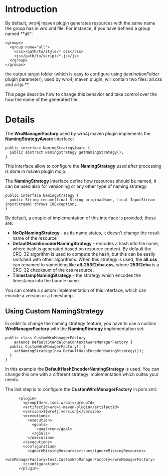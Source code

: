 # Introduction #
By default, wro4j maven plugin generates resources with the same name the group has in wro.xml file. For instance, if you have defined a group named **all":
```
<groups>
  <group name="all">
    <css>/path/to/style/*.css</css>
    <js>/path/to/script/*.js</js>
  </group>
</groups>
```
the output target folder (which is easy to configure using _destinationFolder_ plugin parameter), used by wro4j maven plugin, will contain two files: all.css and all.js.**

This page describe how to change this behavior and take control over the how the name of the generated file.

# Details #
The **WroManagerFactory** used by wro4j maven plugin implements the **NamingStrategyAware** interface:
```
public interface NamingStrategyAware {
  public abstract NamingStrategy getNamingStrategy();
}
```

This interface allow to configure the **NamingStrategy** used after processing is done in maven plugin mojo.

The **NamingStrategy** interface define how resources should be named, it can be used also for versioning or any other type of naming strategy:

```
public interface NamingStrategy {
  public String rename(final String originalName, final InputStream inputStream) throws IOException;
}
```

By default, a couple of implementation of this interface is provided, these are:
  * **NoOpNamingStrategy** - as its name states, it doesn't change the result name of the resource
  * **DefaultHashEncoderNamingStrategy** - encodes a hash into file name, where hash is generated based on resource content. By default the CRC-32 algorithm is used to compute the hash, but this can be easily switched with other algorithms. When this strategy is used, the **all.css** can renamed to something like **all-253f2eba.css**, where **253f2eba** is a CRC-32 checksum of the css resource.
  * **TimestampNamingStrategy** - the strategy which encodes the timestamp into the bundle name.

You can create a custom implementation of this interface, which can encode a version or a timestamp.

## Using Custom NamingStrategy ##
In order to change the naming strategy feature, you have to use a custom **WroManagerFactory** with the **NamingStrategy** implementation set:

```
public class CustomWroManagerFactory
    extends DefaultStandaloneContextAwareManagerFactory {
  public CustomWroManagerFactory() {
    setNamingStrategy(new DefaultHashEncoderNamingStrategy());
  }
}
```

In this example the **DefaultHashEncoderNamingStrategy** is used. You can change this one with a different strategy implementation which suites your needs.

The last step is to configure the **CustomWroManagerFactory** in pom.xml:

```
      <plugin>
        <groupId>ro.isdc.wro4j</groupId>
        <artifactId>wro4j-maven-plugin</artifactId>
        <version>${wro4j.version}</version>
        <executions>
          <execution>
            <goals>
              <goal>run</goal>
            </goals>
          </execution>
        </executions>
        <configuration>
          <ignoreMissingResources>true</ignoreMissingResources>            
           <wroManagerFactory>test.CustomWroManagerFactory</wroManagerFactory>
        </configuration>
      </plugin>

```